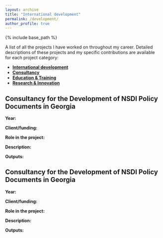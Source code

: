 ```yaml
---
layout: archive
title: "International development"
permalink: /development/
author_profile: true
---
```


{% include base_path %}

A list of all the projects I have worked on throughout my career. Detailed descriptions of these projects and my specific contributions are available for each project category:
* [**International development**](https://gvancauwenberghe.github.io/projects)
* [**Consultancy**](https://gvancauwenberghe.github.io/projects)
* [**Education & Training**](https://gvancauwenberghe.github.io/projects)
* [**Research & Innovation**](https://gvancauwenberghe.github.io/projects)
  

## Consultancy for the Development of NSDI Policy Documents in Georgia
**Year:**

**Client/funding:**

**Role in the project:**

**Description:**

**Outputs:** 

## Consultancy for the Development of NSDI Policy Documents in Georgia
**Year:**

**Client/funding:**

**Role in the project:**

**Description:**

**Outputs:** 
